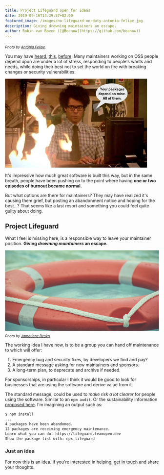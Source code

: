 ```yaml
---
title: Project Lifeguard open for ideas
date: 2019-09-16T14:39:57+02:00
featured_image: /images/no-lifeguard-on-duty-antonia-felipe.jpg
description: Giving drowning maintainers an escape.
author: Robin van Boven ([@Beanow](https://github.com/beanow))
---
```


<sub>*Photo by [Antônia Felipe](https://unsplash.com/@a_mfelipe).*</sub>

You may have
[heard](https://nolanlawson.com/2017/03/05/what-it-feels-like-to-be-an-open-source-maintainer/),
[this](https://www.youtube.com/watch?v=0t85TyH-h04),
[before](https://github.com/notify-rs/notify/issues/209).
Many maintainers working on OSS people depend upon are under
a lot of stress, responding to people's wants and needs, while doing
their best not to set the world on fire with breaking changes or security
vulnerabilities.

![Your packages depend on mine. All of them.](/images/all-your-upstream.png)

It's impressive how much great software is built this way,
but in the same breath, people have been pushing on to the
point where having **one or two episodes of burnout became normal**.

But what options are there for maintainers?
They may have realized it's causing them grief, but
posting an abandonment notice and hoping for the best&hellip;?
That seems like a last resort and something you could
feel quite guilty about doing.

## Project Lifeguard

What I feel is missing here, is a responsible way to leave your
maintainer position. **Giving _drowning maintainers_ an escape.**

![Life buoy](/images/life-buoy-jametlene-reskp.jpg)
<sub>*Photo by [Jametlene Reskp](https://unsplash.com/@reskp).*</sub>

The working idea I have now, is to be a group you can hand off
maintenance to which will offer:

1. Emergency bug and security fixes, by developers we find and pay?
1. A standard message asking for new maintainers and sponsors.
1. A long-term plan, to deprecate and archive if needed.

For sponsorships, in particular I think it would be good to look for businesses
that are using the software and derive value from it.

The standard message, could be used to _make risk a lot clearer_
for people using the software. Similar to an `npm audit`.
Or the sustainability information [proposed here](https://writing.kemitchell.com/2019/04/12/package-json-sustainability.html).
I'm imagining an output such as:

```
$ npm install
...
4 packages have been abandoned.
12 packages are receiving emergency maintenance.
Learn what you can do: https://lifeguard.teamopen.dev
Show the package list with: npx lifeguard
```

### Just an idea

For now this is an idea. If you're interested in helping,
[get in touch](/community) and share your thoughts.

